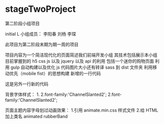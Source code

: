# stageTwoProject

第二阶段小组项目

initial L 小组成员： 李阳春 刘杨 李琛

此项目为第二阶段末期为期一周的项目

项目内容为一个简洁现代化的页面简述我们前端开发小组
其技术包括展示本小组目前掌握到的 h5 css js 以及 jquery 以及 api 的利用 包括一个迷你的购物页面
利用 gulp 自动构建以及优化 js 代码图片大小还有转译 sass 到 dist 文件夹
利用移动优先（mobile fist）的思想构建
新增的一行代码

这是另外一行新的代码

背景字体样式： 1.<link href='http://cdn.webfont.youziku.com/webfonts/nomal/130825/45817/5cfe039bf629d806e0a9ba10.css' rel='stylesheet' type='text/css' />
2.font-family:'ChannelSlanted2';
2.font-family:'ChannelSlanted2';

页面主题内容字母划过动画效果： 1.引用 animate.min.css 样式文件 2.给 HTML 加上类名 animated rubberBand
